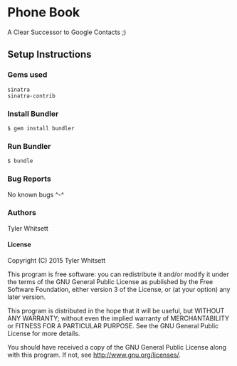 # Phone Book

A Clear Successor to Google Contacts ;)

## Setup Instructions

### Gems used
```
sinatra
sinatra-contrib
```
### Install Bundler
```
$ gem install bundler
```
### Run Bundler
```
$ bundle
```
### Bug Reports
No known bugs ^-^

### Authors
Tyler Whitsett

#### License

Copyright (C) 2015 Tyler Whitsett

This program is free software: you can redistribute it and/or modify it under the terms of the GNU General Public License as published by the Free Software Foundation, either version 3 of the License, or (at your option) any later version.

This program is distributed in the hope that it will be useful, but WITHOUT ANY WARRANTY; without even the implied warranty of MERCHANTABILITY or FITNESS FOR A PARTICULAR PURPOSE. See the GNU General Public License for more details.

You should have received a copy of the GNU General Public License along with this program. If not, see http://www.gnu.org/licenses/.